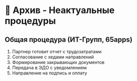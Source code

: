 # 📁 Архив - Неактуальные процедуры

## Общая процедура (ИТ-Групп, 65apps)

1. Партнер готовит отчет с трудозатратами
2. Согласование с хедами направлений
3. Формирование закрывающих документов
4. Передача в ЭДО с уведомлением
5. Направление на подпись и оплату